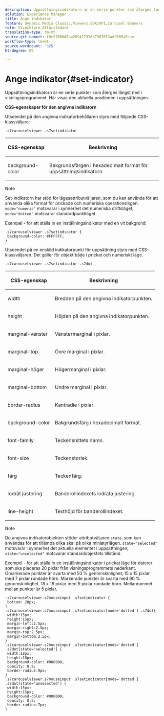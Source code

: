 ```yaml
---
description: Uppsättningsindikatorn är en serie punkter som återges längst ned i visningsprogrammet. Här visas den aktuella positionen i uppsättningen.
solution: Experience Manager
title: Ange indikator
feature: Dynamic Media Classic,Viewers,SDK/API,Carousel Banners
role: Utvecklare,Affärsledare
translation-type: tm+mt
source-git-commit: f6c97606d7a4209427316d7367013ad9585a5cae
workflow-type: tm+mt
source-wordcount: '325'
ht-degree: 0%

---
```



# Ange indikator{#set-indicator}

Uppsättningsindikatorn är en serie punkter som återges längst ned i visningsprogrammet. Här visas den aktuella positionen i uppsättningen.

<!--<a id="section_061E550C1C1D4DB2BD663A898895B38C"></a>-->

**CSS-egenskaper för den angivna indikatorn**

Utseendet på den angivna indikatorbehållaren styrs med följande CSS-klassväljare:

```
.s7carouselviewer .s7setindicator
```

<table id="table_94EE3F5BBE4547C0B4943471CEE7EDE4"> 
 <thead> 
  <tr> 
   <th colname="col1" class="entry"> <p> CSS-egenskap </p> </th> 
   <th colname="col2" class="entry"> <p>Beskrivning </p> </th> 
  </tr> 
 </thead>
 <tbody> 
  <tr> 
   <td colname="col1"> <p> <span class="codeph"> background-color  </span> </p> </td> 
   <td colname="col2"> <p>Bakgrundsfärgen i hexadecimalt format för uppsättningsindikatorn. </p> </td> 
  </tr> 
 </tbody> 
</table>

>[!NOTE]
>
>Set-indikatorn har stöd för lägesattributväljaren, som du kan använda för att använda olika format för prickade och numeriska operationslägen. `mode="numeric"` motsvarar i synnerhet det numeriska driftsläget; `mode="dotted"` motsvarar standardpunktläget.

Exempel - för att ställa in en inställningsindikator med en vit bakgrund:

```
.s7carouselviewer .s7setindicator { 
 background-color: #FFFFFF; 
}
```

Utseendet på en enskild indikatorpunkt för uppsättning styrs med CSS-klassväljaren. Det gäller för objekt både i prickat och numeriskt läge.

`.s7carouselviewer .s7setindicator .s7dot`

<table id="table_09B6E232FB94417392D101A7A653BE54"> 
 <thead> 
  <tr> 
   <th colname="col1" class="entry"> <p> CSS-egenskap </p> </th> 
   <th colname="col2" class="entry"> <p>Beskrivning </p> </th> 
  </tr> 
 </thead>
 <tbody> 
  <tr> 
   <td colname="col1"> <p> <span class="codeph"> width </span> </p> </td> 
   <td colname="col2"> <p>Bredden på den angivna indikatorpunkten. </p> </td> 
  </tr> 
  <tr> 
   <td colname="col1"> <p> <span class="codeph"> height  </span> </p> </td> 
   <td colname="col2"> <p>Höjden på den angivna indikatorpunkten. </p> </td> 
  </tr> 
  <tr> 
   <td colname="col1"> <p> <span class="codeph"> marginal-vänster  </span> </p> </td> 
   <td colname="col2"> <p>Vänstermarginal i pixlar. </p> </td> 
  </tr> 
  <tr> 
   <td colname="col1"> <p> <span class="codeph"> marginal-top  </span> </p> </td> 
   <td colname="col2"> <p>Övre marginal i pixlar. </p> </td> 
  </tr> 
  <tr> 
   <td colname="col1"> <p> <span class="codeph"> marginal-höger  </span> </p> </td> 
   <td colname="col2"> <p>Högermarginal i pixlar. </p> </td> 
  </tr> 
  <tr> 
   <td colname="col1"> <p> <span class="codeph"> marginal-bottom  </span> </p> </td> 
   <td colname="col2"> <p>Undre marginal i pixlar. </p> </td> 
  </tr> 
  <tr> 
   <td colname="col1"> <p> <span class="codeph"> border-radius  </span> </p> </td> 
   <td colname="col2"> <p>Kantradie i pixlar. </p> </td> 
  </tr> 
  <tr> 
   <td colname="col1"> <p> <span class="codeph"> background-color  </span> </p> </td> 
   <td colname="col2"> <p>Bakgrundsfärg i hexadecimalt format. </p> </td> 
  </tr> 
  <tr> 
   <td colname="col1"> <p> <span class="codeph"> font-family  </span> </p> </td> 
   <td colname="col2"> <p>Teckensnittets namn. </p> </td> 
  </tr> 
  <tr> 
   <td colname="col1"> <p> <span class="codeph"> font-size  </span> </p> </td> 
   <td colname="col2"> <p>Teckenstorlek. </p> </td> 
  </tr> 
  <tr> 
   <td colname="col1"> <p> <span class="codeph"> färg  </span> </p> </td> 
   <td colname="col2"> <p>Teckenfärg. </p> </td> 
  </tr> 
  <tr> 
   <td colname="col1"> <p> <span class="codeph"> lodrät justering  </span> </p> </td> 
   <td colname="col2"> <p>Banderollindexets lodräta justering. </p> </td> 
  </tr> 
  <tr> 
   <td colname="col1"> <p> <span class="codeph"> line-height  </span> </p> </td> 
   <td colname="col2"> <p>Texthöjd för banderollindexet. </p> </td> 
  </tr> 
 </tbody> 
</table>

>[!NOTE]
>
>De angivna indikatorobjekten stöder attributväljaren `state`, som kan användas för att tillämpa olika skal på olika miniatyrlägen. `state="selected"` motsvarar i synnerhet det aktuella elementet i uppsättningen; `state="unselected"` motsvarar standardobjektets tillstånd.

Exempel - för att ställa in en inställningsindikator i prickat läge för datorer som ska placeras 20 pixlar från visningsprogrammets nederkant. Omarkerade punkter är svarta med 50 % genomskinlighet, 15 x 15 pixlar med 7 pixlar rundade hörn. Markerade punkter är svarta med 90 % genomskinlighet, 18 x 18 pixlar med 9 pixlar rundade hörn. Mellanrummet mellan punkter är 5 pixlar.

```
.s7carouselviewer.s7mouseinput .s7setindicator { 
 bottom: 20px; 
} 
.s7carouselviewer.s7mouseinput .s7setindicator[mode='dotted'] .s7dot{ 
 width:15px; 
 height:15px; 
 margin-left:2.5px; 
 margin-right:2.5px; 
 margin-top:2.5px; 
 margin-bottom:2.5px; 
} 
.s7carouselviewer.s7mouseinput .s7setindicator[mode='dotted'] .s7dot[state='selected'] {  
 width:18px; 
 height:18px; 
 background-color: #000000; 
 opacity: 0.9; 
 border-radius:9px; 
} 
.s7carouselviewer.s7mouseinput .s7setindicator[mode='dotted'] .s7dot[state='unselected'] {  
 width:15px; 
 height:15px; 
 background-color: #000000; 
 opacity: 0.5; 
 border-radius:7px; 
}
```

